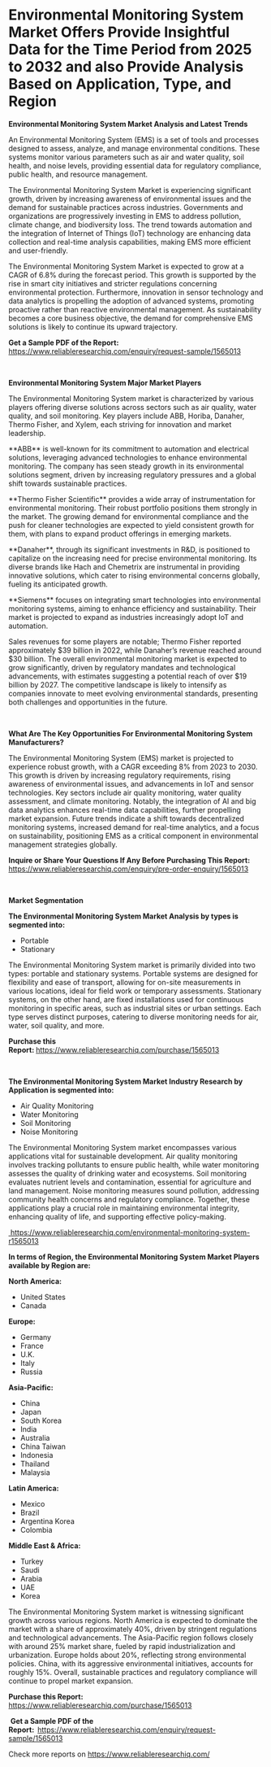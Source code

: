 <p><h1>Environmental Monitoring System Market Offers Provide Insightful Data for the Time Period from 2025 to 2032 and also Provide Analysis Based on Application, Type, and Region</h1></p><p><strong>Environmental Monitoring System Market Analysis and Latest Trends</strong></p>
<p><p>An Environmental Monitoring System (EMS) is a set of tools and processes designed to assess, analyze, and manage environmental conditions. These systems monitor various parameters such as air and water quality, soil health, and noise levels, providing essential data for regulatory compliance, public health, and resource management.</p><p>The Environmental Monitoring System Market is experiencing significant growth, driven by increasing awareness of environmental issues and the demand for sustainable practices across industries. Governments and organizations are progressively investing in EMS to address pollution, climate change, and biodiversity loss. The trend towards automation and the integration of Internet of Things (IoT) technology are enhancing data collection and real-time analysis capabilities, making EMS more efficient and user-friendly.</p><p>The Environmental Monitoring System Market is expected to grow at a CAGR of 6.8% during the forecast period. This growth is supported by the rise in smart city initiatives and stricter regulations concerning environmental protection. Furthermore, innovation in sensor technology and data analytics is propelling the adoption of advanced systems, promoting proactive rather than reactive environmental management. As sustainability becomes a core business objective, the demand for comprehensive EMS solutions is likely to continue its upward trajectory.</p></p>
<p><strong>Get a Sample PDF of the Report:&nbsp;</strong> <a href="https://www.reliableresearchiq.com/enquiry/request-sample/1565013?utm_campaign=3148&utm_medium=2&utm_source=Github&utm_content=ia&utm_term=11042025&utm_id=environmental-monitoring-system">https://www.reliableresearchiq.com/enquiry/request-sample/1565013</a></p>
<p>&nbsp;</p>
<p><strong>Environmental Monitoring System Major Market Players</strong></p>
<p><p>The Environmental Monitoring System market is characterized by various players offering diverse solutions across sectors such as air quality, water quality, and soil monitoring. Key players include ABB, Horiba, Danaher, Thermo Fisher, and Xylem, each striving for innovation and market leadership.</p><p>**ABB** is well-known for its commitment to automation and electrical solutions, leveraging advanced technologies to enhance environmental monitoring. The company has seen steady growth in its environmental solutions segment, driven by increasing regulatory pressures and a global shift towards sustainable practices.</p><p>**Thermo Fisher Scientific** provides a wide array of instrumentation for environmental monitoring. Their robust portfolio positions them strongly in the market. The growing demand for environmental compliance and the push for cleaner technologies are expected to yield consistent growth for them, with plans to expand product offerings in emerging markets.</p><p>**Danaher**, through its significant investments in R&D, is positioned to capitalize on the increasing need for precise environmental monitoring. Its diverse brands like Hach and Chemetrix are instrumental in providing innovative solutions, which cater to rising environmental concerns globally, fueling its anticipated growth.</p><p>**Siemens** focuses on integrating smart technologies into environmental monitoring systems, aiming to enhance efficiency and sustainability. Their market is projected to expand as industries increasingly adopt IoT and automation.</p><p>Sales revenues for some players are notable; Thermo Fisher reported approximately $39 billion in 2022, while Danaher’s revenue reached around $30 billion. The overall environmental monitoring market is expected to grow significantly, driven by regulatory mandates and technological advancements, with estimates suggesting a potential reach of over $19 billion by 2027. The competitive landscape is likely to intensify as companies innovate to meet evolving environmental standards, presenting both challenges and opportunities in the future.</p></p>
<p>&nbsp;</p>
<p><strong>What Are The Key Opportunities For Environmental Monitoring System Manufacturers?</strong></p>
<p><p>The Environmental Monitoring System (EMS) market is projected to experience robust growth, with a CAGR exceeding 8% from 2023 to 2030. This growth is driven by increasing regulatory requirements, rising awareness of environmental issues, and advancements in IoT and sensor technologies. Key sectors include air quality monitoring, water quality assessment, and climate monitoring. Notably, the integration of AI and big data analytics enhances real-time data capabilities, further propelling market expansion. Future trends indicate a shift towards decentralized monitoring systems, increased demand for real-time analytics, and a focus on sustainability, positioning EMS as a critical component in environmental management strategies globally.</p></p>
<p><strong>Inquire or Share Your Questions If Any Before Purchasing This Report:</strong> <a href="https://www.reliableresearchiq.com/enquiry/pre-order-enquiry/1565013?utm_campaign=3148&utm_medium=2&utm_source=Github&utm_content=ia&utm_term=11042025&utm_id=environmental-monitoring-system">https://www.reliableresearchiq.com/enquiry/pre-order-enquiry/1565013</a></p>
<p>&nbsp;</p>
<p><strong>Market Segmentation</strong></p>
<p><strong>The Environmental Monitoring System Market Analysis by types is segmented into:</strong></p>
<p><ul><li>Portable</li><li>Stationary</li></ul></p>
<p><p>The Environmental Monitoring System market is primarily divided into two types: portable and stationary systems. Portable systems are designed for flexibility and ease of transport, allowing for on-site measurements in various locations, ideal for field work or temporary assessments. Stationary systems, on the other hand, are fixed installations used for continuous monitoring in specific areas, such as industrial sites or urban settings. Each type serves distinct purposes, catering to diverse monitoring needs for air, water, soil quality, and more.</p></p>
<p><strong>Purchase this Report:&nbsp;</strong><a href="https://www.reliableresearchiq.com/purchase/1565013?utm_campaign=3148&utm_medium=2&utm_source=Github&utm_content=ia&utm_term=11042025&utm_id=environmental-monitoring-system">https://www.reliableresearchiq.com/purchase/1565013</a></p>
<p>&nbsp;</p>
<p><strong>The Environmental Monitoring System Market Industry Research by Application is segmented into:</strong></p>
<p><ul><li>Air Quality Monitoring</li><li>Water Monitoring</li><li>Soil Monitoring</li><li>Noise Monitoring</li></ul></p>
<p><p>The Environmental Monitoring System market encompasses various applications vital for sustainable development. Air quality monitoring involves tracking pollutants to ensure public health, while water monitoring assesses the quality of drinking water and ecosystems. Soil monitoring evaluates nutrient levels and contamination, essential for agriculture and land management. Noise monitoring measures sound pollution, addressing community health concerns and regulatory compliance. Together, these applications play a crucial role in maintaining environmental integrity, enhancing quality of life, and supporting effective policy-making.</p></p>
<p><a href="https://www.reliableresearchiq.com/environmental-monitoring-system-r1565013?utm_campaign=3148&utm_medium=2&utm_source=Github&utm_content=ia&utm_term=11042025&utm_id=environmental-monitoring-system">&nbsp;https://www.reliableresearchiq.com/environmental-monitoring-system-r1565013</a></p>
<p><strong>In terms of Region, the Environmental Monitoring System Market Players available by Region are:</strong></p>
<p>
    <p> <strong> North America: </strong>
        <ul>
            <li>United States</li>
            <li>Canada</li>
        </ul>
        </p> 
    <p> <strong> Europe: </strong>
        <ul>
            <li>Germany</li>
            <li>France</li>
            <li>U.K.</li>
            <li>Italy</li>
            <li>Russia</li>
        </ul>
        </p> 
    <p> <strong> Asia-Pacific: </strong>
        <ul>
            <li>China</li>
            <li>Japan</li>
            <li>South Korea</li>
            <li>India</li>
            <li>Australia</li>
            <li>China Taiwan</li>
            <li>Indonesia</li>
            <li>Thailand</li>
            <li>Malaysia</li>
        </ul>
        </p> 
    <p> <strong> Latin America: </strong>
        <ul>
            <li>Mexico</li>
            <li>Brazil</li>
            <li>Argentina Korea</li>
            <li>Colombia</li>
        </ul>
        </p> 
    <p> <strong> Middle East & Africa: </strong>
        <ul>
            <li>Turkey</li>
            <li>Saudi</li>
            <li>Arabia</li>
            <li>UAE</li>
            <li>Korea</li>
        </ul>
    </p>
    </p>
<p><p>The Environmental Monitoring System market is witnessing significant growth across various regions. North America is expected to dominate the market with a share of approximately 40%, driven by stringent regulations and technological advancements. The Asia-Pacific region follows closely with around 25% market share, fueled by rapid industrialization and urbanization. Europe holds about 20%, reflecting strong environmental policies. China, with its aggressive environmental initiatives, accounts for roughly 15%. Overall, sustainable practices and regulatory compliance will continue to propel market expansion.</p></p>
<p><strong>Purchase this Report: </strong><a href="https://www.reliableresearchiq.com/purchase/1565013?utm_campaign=3148&utm_medium=2&utm_source=Github&utm_content=ia&utm_term=11042025&utm_id=environmental-monitoring-system">https://www.reliableresearchiq.com/purchase/1565013</a></p>
<p>&nbsp;<strong>Get a Sample PDF of the Report:&nbsp;&nbsp;</strong><a href="https://www.reliableresearchiq.com/enquiry/request-sample/1565013?utm_campaign=3148&utm_medium=2&utm_source=Github&utm_content=ia&utm_term=11042025&utm_id=environmental-monitoring-system">https://www.reliableresearchiq.com/enquiry/request-sample/1565013</a></p>
<p><strong></strong></p>
<p>Check more reports on <a href="https://www.reliableresearchiq.com/?utm_campaign=3148&utm_medium=2&utm_source=Github&utm_content=ia&utm_term=11042025&utm_id=environmental-monitoring-system">https://www.reliableresearchiq.com/</a></p>